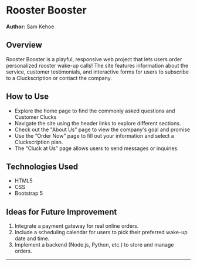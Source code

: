 # Rooster Booster

**Author:** Sam Kehoe

## Overview

Rooster Booster is a playful, responsive web project that lets users order personalized rooster wake-up calls! The site features information about the service, customer testimonials, and interactive forms for users to subscribe to a Cluckscription or contact the company.

## How to Use

- Explore the home page to find the commonly asked questions and Customer Clucks
- Navigate the site using the header links to explore different sections.
- Check out the "About Us" page to view the company's goal and promise
- Use the “Order Now” page to fill out your information and select a Cluckscription plan.
- The “Cluck at Us” page allows users to send messages or inquiries.

## Technologies Used

- HTML5
- CSS
- Bootstrap 5

## Ideas for Future Improvement

1. Integrate a payment gateway for real online orders.
2. Include a scheduling calendar for users to pick their preferred wake-up date and time.
3. Implement a backend (Node.js, Python, etc.) to store and manage orders.

---
